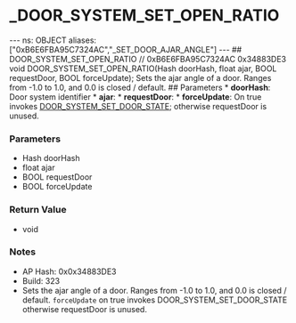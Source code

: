 # _DOOR_SYSTEM_SET_OPEN_RATIO

--- ns: OBJECT aliases: ["0xB6E6FBA95C7324AC","_SET_DOOR_AJAR_ANGLE"] --- ## DOOR_SYSTEM_SET_OPEN_RATIO  // 0xB6E6FBA95C7324AC 0x34883DE3 void DOOR_SYSTEM_SET_OPEN_RATIO(Hash doorHash, float ajar, BOOL requestDoor, BOOL forceUpdate);  Sets the ajar angle of a door. Ranges from -1.0 to 1.0, and 0.0 is closed / default.  ## Parameters * **doorHash**: Door system identifier * **ajar**: * **requestDoor**: * **forceUpdate**: On true invokes [DOOR_SYSTEM_SET_DOOR_STATE](#_0x6BAB9442830C7F53); otherwise requestDoor is unused.

### Parameters
* Hash doorHash
* float ajar
* BOOL requestDoor
* BOOL forceUpdate

### Return Value
* void

### Notes
* AP Hash: 0x0x34883DE3
* Build: 323
* Sets the ajar angle of a door.
Ranges from -1.0 to 1.0, and 0.0 is closed / default.
`forceUpdate` on true invokes DOOR_SYSTEM_SET_DOOR_STATE otherwise requestDoor is unused.

